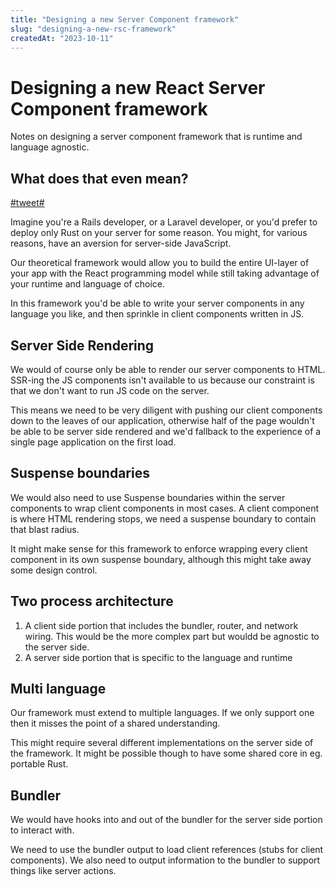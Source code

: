 ```yaml
---
title: "Designing a new Server Component framework"
slug: "designing-a-new-rsc-framework"
createdAt: "2023-10-11"
---
```


# Designing a new React Server Component framework

Notes on designing a server component framework that is runtime and language agnostic.

## What does that even mean?

[#tweet#](https://twitter.com/acdlite/status/1709973074387283980)

Imagine you're a Rails developer, or a Laravel developer, or you'd prefer to deploy only Rust on your server for some reason. You might, for various reasons, have an aversion for server-side JavaScript.

Our theoretical framework would allow you to build the entire UI-layer of your app with the React programming model while still taking advantage of your runtime and language of choice.

In this framework you'd be able to write your server components in any language you like, and then sprinkle in client components written in JS.

## Server Side Rendering

We would of course only be able to render our server components to HTML. SSR-ing the JS components isn't available to us because our constraint is that we don't want to run JS code on the server.

This means we need to be very diligent with pushing our client components down to the leaves of our application, otherwise half of the page wouldn't be able to be server side rendered and we'd fallback to the experience of a single page application on the first load.

## Suspense boundaries

We would also need to use Suspense boundaries within the server components to wrap client components in most cases. A client component is where HTML rendering stops, we need a suspense boundary to contain that blast radius.

It might make sense for this framework to enforce wrapping every client component in its own suspense boundary, although this might take away some design control.

## Two process architecture

1. A client side portion that includes the bundler, router, and network wiring. This would be the more complex part but wouldd be agnostic to the server side.
2. A server side portion that is specific to the language and runtime 

## Multi language

Our framework must extend to multiple languages. If we only support one then it misses the point of a shared understanding.

This might require several different implementations on the server side of the framework. It might be possible though to have some shared core in eg. portable Rust.

## Bundler

We would have hooks into and out of the bundler for the server side portion to interact with.

We need to use the bundler output to load client references (stubs for client components). We also need to output information to the bundler to support things like server actions.